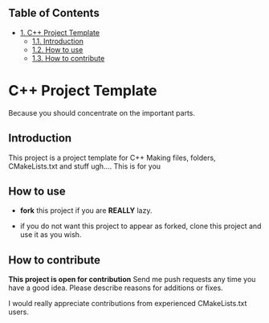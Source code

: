 <div id="table-of-contents">
<h2>Table of Contents</h2>
<div id="text-table-of-contents">
<ul>
<li><a href="#sec-1">1. C++ Project Template</a>
<ul>
<li><a href="#sec-1-1">1.1. Introduction</a></li>
<li><a href="#sec-1-2">1.2. How to use</a></li>
<li><a href="#sec-1-3">1.3. How to contribute</a></li>
</ul>
</li>
</ul>
</div>
</div>

# C++ Project Template<a id="sec-1" name="sec-1"></a>

Because you should concentrate on the important parts.

## Introduction<a id="sec-1-1" name="sec-1-1"></a>

This project is a project template for C++
Making files, folders, CMakeLists.txt and stuff ugh&#x2026;.
This is for you

## How to use<a id="sec-1-2" name="sec-1-2"></a>

-   **fork** this project if you are **REALLY** lazy.

-   if you do not want this project to appear as forked,
    clone this project and use it as you wish.

## How to contribute<a id="sec-1-3" name="sec-1-3"></a>

**This project is open for contribution**
Send me push requests any time you have a good idea.
Please describe reasons for additions or fixes.

I would really appreciate contributions from experienced CMakeLists.txt users.
